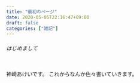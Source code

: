 ```yaml
---
title: "最初のページ"
date: 2020-05-05T22:16:47+09:00
draft: false
categories: ["雑記"]
---
```


###### はじめまして
<br>
神崎あけいです。  
これからなんか色々書いていきます。
